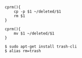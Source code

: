 ```
cprm(){
    cp -p $1 ~/deleted/$1
    rm $1
}
```

```
cprm(){
    mv $1 ~/deleted/$1 
}
```


```
$ sudo apt-get install trash-cli
$ alias rm=trash
```